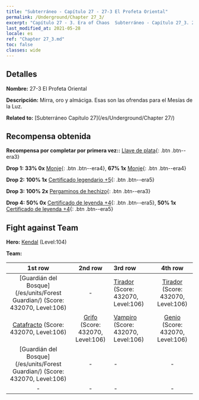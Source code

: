 ```yaml
---
title: "Subterráneo - Capítulo 27 - 27-3 El Profeta Oriental"
permalink: /Underground/Chapter 27_3/
excerpt: "Capítulo 27 - 3. Era of Chaos  Subterráneo - Capítulo 27_3. 27-3 El Profeta Oriental"
last_modified_at: 2021-05-28
locale: es
ref: "Chapter 27_3.md"
toc: false
classes: wide
---
```


## Detalles

 **Nombre:** 27-3 El Profeta Oriental

 **Descripción:** Mirra, oro y almáciga. Esas son las ofrendas para el Mesías de la Luz.

 **Related to:** [Subterráneo Capítulo 27](/es/Underground/Chapter 27/)

## Recompensa obtenida

 **Recompensa por completar por primera vez::** [Llave de plata](/ItemsES/con_693/){: .btn .btn--era3}

 **Drop 1:** **33% 0x** [Monje](/ItemsES/unt_194/){: .btn .btn--era4}, **67% 1x** [Monje](/ItemsES/unt_194/){: .btn .btn--era4}

 **Drop 2:** **100% 1x** [Certificado legendario +5](/ItemsES/mat_102/){: .btn .btn--era5}

 **Drop 3:** **100% 2x** [Pergaminos de hechizo](/ItemsES/con_694/){: .btn .btn--era3}

 **Drop 4:** **50% 0x** [Certificado de leyenda +4](/ItemsES/mat_95/){: .btn .btn--era5}, **50% 1x** [Certificado de leyenda +4](/ItemsES/mat_95/){: .btn .btn--era5}


## Fight against Team
 **Hero:** [Kendal](/es/heroes/Kendal/) (Level:104)

 **Team:**


  | 1st row | 2nd row | 3rd row | 4th row |
  |:----:|:----:|:----|:----:|
  | [Guardián del Bosque](/es/units/Forest Guardian/) (Score: 432070, Level:106)  | - | [Tirador](/es/units/Sharpshooter/) (Score: 432070, Level:106)  | [Tirador](/es/units/Sharpshooter/) (Score: 432070, Level:106)  |
  | [Catafracto](/es/units/Cavalier/) (Score: 432070, Level:106)  | [Grifo](/es/units/Griffin/) (Score: 432070, Level:106)  | [Vampiro](/es/units/Vampire/) (Score: 432070, Level:106)  | [Genio](/es/units/Genie/) (Score: 432070, Level:106)  |
  | [Guardián del Bosque](/es/units/Forest Guardian/) (Score: 432070, Level:106)  | - | - | - |
  | - | - | - | - |


